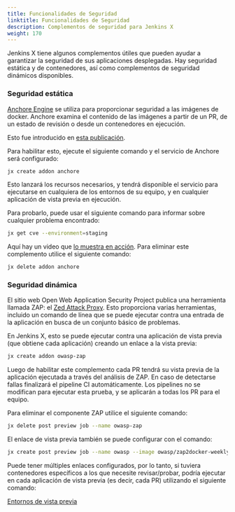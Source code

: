 ```yaml
---
title: Funcionalidades de Seguridad
linktitle: Funcionalidades de Seguridad
description: Complementos de seguridad para Jenkins X
weight: 170
---
```


Jenkins X tiene algunos complementos útiles que pueden ayudar a garantizar la seguridad de sus aplicaciones desplegadas. Hay seguridad estática y de contenedores, así como complementos de seguridad dinámicos disponibles.

### Seguridad estática

[Anchore Engine](https://github.com/anchore/anchore-engine) se utiliza para proporcionar seguridad a las imágenes de docker. Anchore examina el contenido de las imágenes a partir de un PR, de un estado de revisión o desde un contenedores en ejecución.

Esto fue introducido en [esta publicación](https://jenkins.io/blog/2018/05/08/jenkins-x-anchore/).

Para habilitar esto, ejecute el siguiente comando y el servicio de Anchore será configurado:

```sh
jx create addon anchore
```

Esto lanzará los recursos necesarios, y tendrá disponible el servicio para ejecutarse en cualquiera de los entornos de su equipo, y en cualquier aplicación de vista previa en ejecución.

Para probarlo, puede usar el siguiente comando para informar sobre cualquier problema encontrado:

```sh
jx get cve --environment=staging
```

Aquí hay un video que [lo muestra en acción](https://youtu.be/rB8Sw0FqCQk). Para eliminar este complemento utilice el siguiente comando:

```sh
jx delete addon anchore
```

### Seguridad dinámica

El sitio web Open Web Application Security Project publica una herramienta llamada ZAP: el [Zed Attack Proxy](https://www.owasp.org/index.php/OWASP_Zed_Attack_Proxy_Project). Esto proporciona varias herramientas, incluido un comando de línea que se puede ejecutar contra una entrada de la aplicación en busca de un conjunto básico de problemas.

En Jenkins X, esto se puede ejecutar contra una aplicación de vista previa (que obtiene cada aplicación) creando un enlace a la vista previa:

```sh
jx create addon owasp-zap
```

Luego de habilitar este complemento cada PR tendrá su vista previa de la aplicación ejecutada a través del análisis de ZAP. En caso de detectarse fallas finalizará el pipeline CI automáticamente. Los pipelines no se modifican para ejecutar esta prueba, y se aplicarán a todas los PR para el equipo.

Para eliminar el componente ZAP utilice el siguiente comando:

```sh
jx delete post preview job --name owasp-zap
```

El enlace de vista previa también se puede configurar con el comando:

```sh
jx create post preview job --name owasp --image owasp/zap2docker-weekly:latest -c "zap-baseline.py" -c "-I" -c "-t" -c "\$(JX_PREVIEW_URL)"
```

Puede tener múltiples enlaces configurados, por lo tanto, si tuviera contenedores específicos a los que necesite revisar/probar, podría ejecutar en cada aplicación de vista previa (es decir, cada PR) utilizando el siguiente comando:

[Entornos de vista previa](/docs/reference/preview/)
